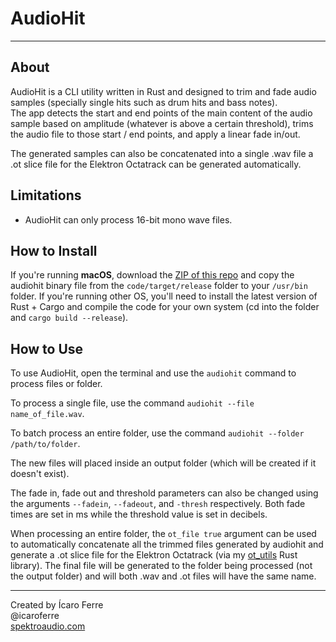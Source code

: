 # AudioHit

-----

## About 

AudioHit is a CLI utility written in Rust and designed to trim and fade audio samples (specially single hits such as drum hits and bass notes).  
The app detects the start and end points of the main content of the audio sample based on amplitude (whatever is above a certain threshold), trims the audio file to those start / end points, and apply a linear fade in/out.

The generated samples can also be concatenated into a single .wav file a .ot slice file for the Elektron Octatrack can be generated automatically.

## Limitations

- AudioHit can only process 16-bit mono wave files.

## How to Install

If you're running **macOS**, download the [ZIP of this repo](https://github.com/icaroferre/AudioHit/archive/master.zip) and copy the audiohit binary file from the ```code/target/release``` folder to your ```/usr/bin``` folder.
If you're running other OS, you'll need to install the latest version of Rust + Cargo and compile the code for your own system (cd into the folder and ```cargo build --release```).

## How to Use

To use AudioHit, open the terminal and use the ```audiohit``` command to process files or folder.

To process a single file, use the command ```audiohit --file name_of_file.wav```.

To batch process an entire folder, use the command ```audiohit --folder /path/to/folder```.
 
The new files will placed inside an output folder (which will be created if it doesn't exist).

The fade in, fade out and threshold parameters can also be changed using the arguments ```--fadein```, ```--fadeout```, and ```-thresh``` respectively. Both fade times are set in ms while the threshold value is set in decibels.
 
When processing an entire folder, the ```ot_file true``` argument can be used to automatically concatenate all the trimmed files generated by audiohit and generate a .ot slice file for the Elektron Octatrack (via my [ot_utils](https://github.com/icaroferre/ot_utils) Rust library). The final file will be generated to the folder being processed (not the output folder) and will both .wav and .ot files will have the same name.
 
----

Created by Ícaro Ferre  
@icaroferre  
[spektroaudio.com](http://spektroaudio.com)
 
 